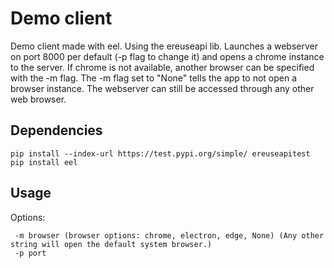 # Demo client

Demo client made with eel. Using the ereuseapi lib. Launches a webserver on port 8000 per default (-p flag to change it) and opens a chrome instance to the server. If chrome is not available, another browser can be specified with the -m flag. The -m flag set to "None" tells the app to not open a browser instance. The webserver can still be accessed through any other web browser.

## Dependencies

```
pip install --index-url https://test.pypi.org/simple/ ereuseapitest
pip install eel
```

## Usage
Options:
```
 -m browser (browser options: chrome, electron, edge, None) (Any other string will open the default system browser.)
 -p port
 ```

